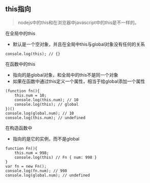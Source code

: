 ## this指向
> nodejs中的this和在浏览器中javascript中的this是不一样的。

在全局中的this
+ 默认是一个空对象，并且在全局中this与global对象没有任何的关系
```
console.log(this); // {}
```

在函数中的this
+ 指向的是global对象，和全局中的this不是同一个对象
+ 如果在函数中通过this定义一个属性，相当于给global添加一个属性
```
(function fn(){
    this.num = 10;
    console.log(this.num); // 10
    console.log(this); // global
})()
console.log(global.num); // 10
console.log(this.num); // undefined
```

在构造函数中
+ 指向的是它的实例，而不是global
```
function Fn(){
    this.num = 998;
    console.log(this) // Fn { num: 998 }
}
var fn = new Fn();
console.log(fn.num); // 998
console.log(global.num); // undefined
```